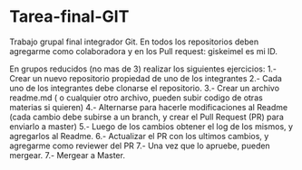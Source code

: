 # Tarea-final-GIT
Trabajo grupal final integrador Git.
En todos los repositorios deben agregarme como colaboradora y en los Pull request: giskeimel es mi ID.

En grupos reducidos (no mas de 3) realizar los siguientes ejercicios:
1.- Crear un nuevo repositorio propiedad de uno de los integrantes
2.- Cada uno de los integrantes debe clonarse el repositorio.
3.- Crear un archivo readme.md ( o cualquier otro archivo, pueden subir codigo de otras materias si quieren)
4.- Alternarse para hacerle modificaciones al Readme (cada cambio debe subirse a un branch, y crear el Pull Request (PR) para enviarlo a master)
5.- Luego de los cambios obtener el log de los mismos, y agregarlos al Readme.
6.- Actualizar el PR con los ultimos cambios, y agregarme como reviewer del PR
7.- Una vez que lo apruebe, pueden mergear.
7.- Mergear a Master.